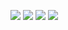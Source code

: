 ![](http://github-profile-summary-cards.vercel.app/api/cards/profile-details?username=LuaRBXBot&theme=monokai)
![](http://github-profile-summary-cards.vercel.app/api/cards/stats?username=LuaRBXBot&theme=monokai)
![](http://github-profile-summary-cards.vercel.app/api/cards/most-commit-language?username=LuaRBXBot&theme=monokai&exclude=exclude)
![](https://komarev.com/ghpvc/?username=your-github-LuaRBXBot)
